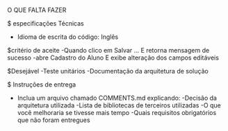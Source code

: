   O QUE FALTA FAZER

  $ especificações Técnicas
  - Idioma de escrita do código: Inglês

  $critério de aceite
  -Quando clico em Salvar ... E retorna mensagem de sucesso
  -abre Cadastro do Aluno E exibe alteração dos campos editáveis

  $Desejável
  -Teste unitários
  -Documentação da arquitetura de solução
  
  $ Instruções de entrega
  - Inclua um arquivo chamado COMMENTS.md explicando:
  -Decisão da arquitetura utilizada
  -Lista de bibliotecas de terceiros utilizadas
  -O que você melhoraria se tivesse mais tempo
  -Quais requisitos obrigatórios que não foram entregues